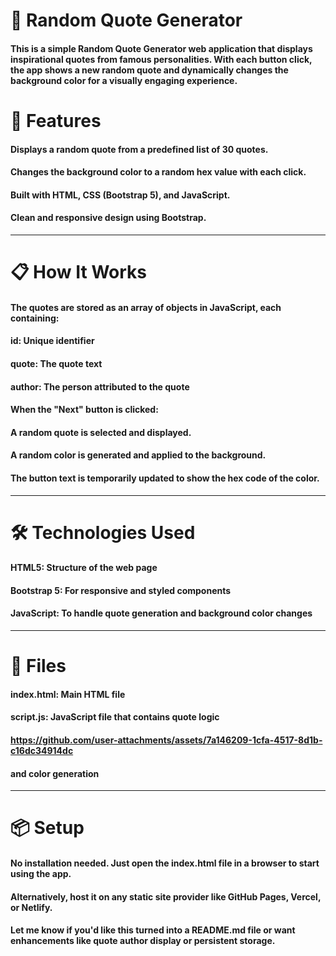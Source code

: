 # 🌟 Random Quote Generator
#### This is a simple Random Quote Generator web application that displays inspirational quotes from famous personalities. With each button click, the app shows a new random quote and dynamically changes the background color for a visually engaging experience.

# 🚀 Features
#### Displays a random quote from a predefined list of 30 quotes.

#### Changes the background color to a random hex value with each click.

#### Built with HTML, CSS (Bootstrap 5), and JavaScript.

#### Clean and responsive design using Bootstrap.
---

# 📋 How It Works

#### The quotes are stored as an array of objects in JavaScript, each containing:

#### id: Unique identifier

#### quote: The quote text

#### author: The person attributed to the quote

#### When the "Next" button is clicked:

#### A random quote is selected and displayed.

#### A random color is generated and applied to the background.

#### The button text is temporarily updated to show the hex code of the color.
---

# 🛠️ Technologies Used

#### HTML5: Structure of the web page

#### Bootstrap 5: For responsive and styled components

#### JavaScript: To handle quote generation and background color changes
---

# 📂 Files

#### index.html: Main HTML file

#### script.js: JavaScript file that contains quote logic

#### https://github.com/user-attachments/assets/7a146209-1cfa-4517-8d1b-c16dc34914dc

 #### and color generation
 ---

# 📦 Setup

#### No installation needed. Just open the index.html file in a browser to start using the app.

#### Alternatively, host it on any static site provider like GitHub Pages, Vercel, or Netlify.

#### Let me know if you'd like this turned into a README.md file or want enhancements like quote author display or persistent storage.
